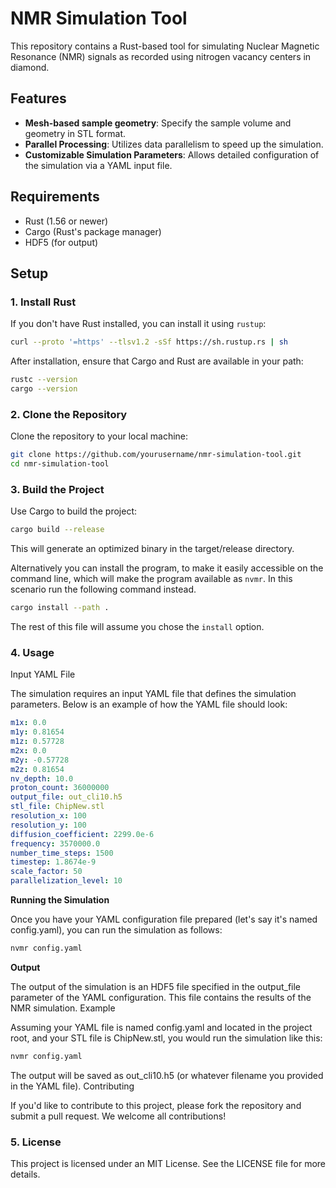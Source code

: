 # NMR Simulation Tool

This repository contains a Rust-based tool for simulating Nuclear Magnetic Resonance (NMR) signals as recorded using nitrogen vacancy centers in diamond.

## Features

- **Mesh-based sample geometry**: Specify the sample volume and geometry in STL format.
- **Parallel Processing**: Utilizes data parallelism to speed up the simulation.
- **Customizable Simulation Parameters**: Allows detailed configuration of the simulation via a YAML input file.

## Requirements

- Rust (1.56 or newer)
- Cargo (Rust's package manager)
- HDF5 (for output)

## Setup

### 1. Install Rust

If you don't have Rust installed, you can install it using `rustup`:

```bash
curl --proto '=https' --tlsv1.2 -sSf https://sh.rustup.rs | sh
```

After installation, ensure that Cargo and Rust are available in your path:

```bash
rustc --version
cargo --version
```

### 2. Clone the Repository

Clone the repository to your local machine:

```bash
git clone https://github.com/yourusername/nmr-simulation-tool.git
cd nmr-simulation-tool
```

### 3. Build the Project

Use Cargo to build the project:

```bash
cargo build --release
```

This will generate an optimized binary in the target/release directory.

Alternatively you can install the program, to make it easily accessible on the command line, which will make the program available as `nvmr`.
In this scenario run the following command instead.


```bash
cargo install --path .
```

The rest of this file will assume you chose the `install` option.

### 4. Usage

Input YAML File

The simulation requires an input YAML file that defines the simulation parameters. Below is an example of how the YAML file should look:

```yaml
m1x: 0.0
m1y: 0.81654
m1z: 0.57728
m2x: 0.0
m2y: -0.57728
m2z: 0.81654
nv_depth: 10.0
proton_count: 36000000
output_file: out_cli10.h5
stl_file: ChipNew.stl
resolution_x: 100
resolution_y: 100
diffusion_coefficient: 2299.0e-6
frequency: 3570000.0
number_time_steps: 1500
timestep: 1.8674e-9
scale_factor: 50
parallelization_level: 10
```

**Running the Simulation**

Once you have your YAML configuration file prepared (let's say it's named config.yaml), you can run the simulation as follows:

```bash
nvmr config.yaml
```

**Output**

The output of the simulation is an HDF5 file specified in the output_file parameter of the YAML configuration. This file contains the results of the NMR simulation.
Example

Assuming your YAML file is named config.yaml and located in the project root, and your STL file is ChipNew.stl, you would run the simulation like this:

```bash
nvmr config.yaml
```

The output will be saved as out_cli10.h5 (or whatever filename you provided in the YAML file).
Contributing

If you'd like to contribute to this project, please fork the repository and submit a pull request. We welcome all contributions!

### 5. License

This project is licensed under an MIT License. See the LICENSE file for more details.
